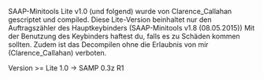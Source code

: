 SAAP-Minitools Lite v1.0 (und folgend) wurde von Clarence_Callahan gescriptet und compiled.
Diese Lite-Version beinhaltet nur den Auftragszähler des Hauptkeybinders (SAAP-Minitools v1.8 (08.05.2015))
Mit der Benutzung des Keybinders haftest du, falls es zu Schäden kommen sollten.
Zudem ist das Decompilen ohne die Erlaubnis von mir (Clarence_Callahan) verboten.

Version >= Lite 1.0 -> SAMP 0.3z R1
